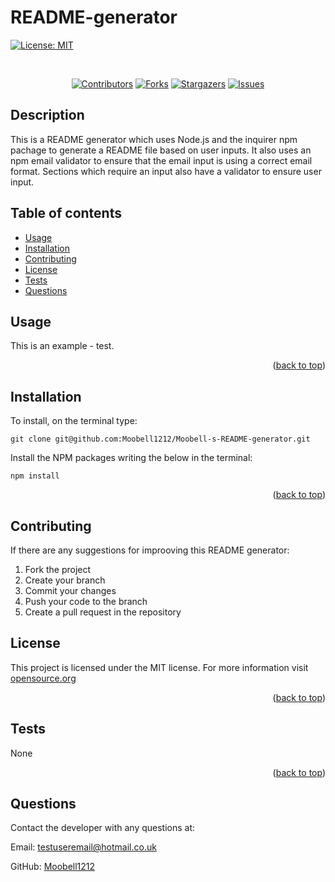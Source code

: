 # README-generator

[![License: MIT](https://img.shields.io/badge/License-MIT-yellow.svg)](#License)

</br>

<div align="center" id="top">

[![Contributors](https://img.shields.io/github/contributors/Moobell1212/README-generator?style=for-the-badge)](https://github.com/Moobell1212/README-generator/graphs/contributors)
[![Forks](https://img.shields.io/github/forks/Moobell1212/README-generator?style=for-the-badge)](https://github.com/Moobell1212/README-generator/forks)
[![Stargazers](https://img.shields.io/github/stars/Moobell1212/README-generator?style=for-the-badge)](https://github.com/Moobell1212/README-generator/stargazers)
[![Issues](https://img.shields.io/github/issues/Moobell1212/README-generator?style=for-the-badge)](https://github.com/Moobell1212/README-generator/issues)

</div>

## Description
This is a README generator which uses Node.js and the inquirer npm pachage to generate a README file based on user inputs. It also uses an npm email validator to ensure that the email input is using a correct email format. Sections which require an input also have a validator to ensure user input.

## Table of contents
- [Usage](#usage)
- [Installation](#installation)
- [Contributing](#contributing)
- [License](#license)
- [Tests](#tests)
- [Questions](#questions)

## Usage
This is an example - test.

<p align="right">(<a href="#top">back to top</a>)</p>

## Installation
To install, on the terminal type: 
``` 
git clone git@github.com:Moobell1212/Moobell-s-README-generator.git
``` 
Install the NPM packages writing the below in the terminal: 
``` 
npm install 
```

<p align="right">(<a href="#top">back to top</a>)</p>

## Contributing
If there are any suggestions for improoving this README generator: <ol> <li>Fork the project</li> <li>Create your branch</li> <li>Commit your changes</li> <li>Push your code to the branch</li> <li>Create a pull request in the repository</li> </ol>

## License
  This project is licensed under the MIT license. For more information visit
[opensource.org](https://opensource.org/licenses/MIT)

<p align="right">(<a href="#top">back to top</a>)</p>

## Tests
None

<p align="right">(<a href="#top">back to top</a>)</p>

## Questions
Contact the developer with any questions at:

Email: testuseremail@hotmail.co.uk

GitHub: [Moobell1212](https://github.com/Moobell1212)
